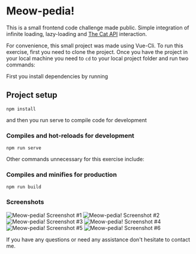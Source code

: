 # Meow-pedia!
This is a small frontend code challenge made public. Simple integration of infinite loading, lazy-loading and [The Cat API](https://thecatapi.com/) interaction.

For convenience, this small project was made using Vue-Cli. To run this exercise, first you need to clone the project.
Once you have the project in your local machine you need to ```cd``` to your local project folder and run two commands:

First you install dependencies by running

## Project setup
```
npm install
```

and then you run serve to compile code for development

### Compiles and hot-reloads for development
```
npm run serve
```

Other commands unnecessary for this exercise include:

### Compiles and minifies for production
```
npm run build
```

### Screenshots

![Meow-pedia! Screenshot #1][meow-pedia-1]
![Meow-pedia! Screenshot #2][meow-pedia-2]
![Meow-pedia! Screenshot #3][meow-pedia-3]
![Meow-pedia! Screenshot #4][meow-pedia-4]
![Meow-pedia! Screenshot #5][meow-pedia-5]
![Meow-pedia! Screenshot #6][meow-pedia-6]

[meow-pedia-1]: https://github.com/henser/meow-pedia/tree/master/src/assets/screenshots/meow-pedia-1.png "Meow-pedia! 1"
[meow-pedia-2]: https://github.com/henser/meow-pedia/tree/master/src/assets/screenshots/meow-pedia-2.png "Meow-pedia! 2"
[meow-pedia-3]: https://github.com/henser/meow-pedia/tree/master/src/assets/screenshots/meow-pedia-3.png "Meow-pedia! 3"
[meow-pedia-4]: https://github.com/henser/meow-pedia/tree/master/src/assets/screenshots/meow-pedia-4.png "Meow-pedia! 4"
[meow-pedia-5]: https://github.com/henser/meow-pedia/tree/master/src/assets/screenshots/meow-pedia-5.png "Meow-pedia! 5"
[meow-pedia-6]: https://github.com/henser/meow-pedia/tree/master/src/assets/screenshots/meow-pedia-6.png "Meow-pedia! 6"

If you have any questions or need any assistance don't hesitate to contact me.
